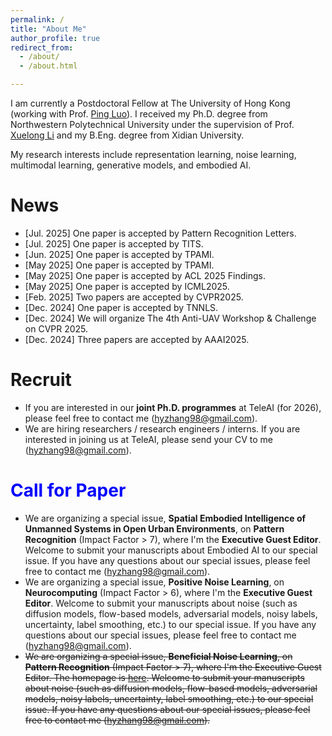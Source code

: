 ```yaml
---
permalink: /
title: "About Me"
author_profile: true
redirect_from: 
  - /about/
  - /about.html

---
```


I am currently a Postdoctoral Fellow at The University of Hong Kong (working with Prof. [Ping Luo](https://scholar.google.com/citations?user=aXdjxb4AAAAJ)). I received my Ph.D. degree from Northwestern Polytechnical University under the supervision of Prof. [Xuelong Li](https://scholar.google.com/citations?user=ahUibskAAAAJ) and my B.Eng. degree from Xidian University. 

My research interests include representation learning, noise learning, multimodal learning, generative models, and embodied AI. 

# News

-   [Jul. 2025] One paper is accepted by Pattern Recognition Letters. 
-   [Jul. 2025] One paper is accepted by TITS.   
-   [Jun. 2025] One paper is accepted by TPAMI. 
-   [May 2025] One paper is accepted by TPAMI. 
-   [May 2025] One paper is accepted by ACL 2025 Findings. 
-   [May 2025] One paper is accepted by ICML2025. 
-   [Feb. 2025] Two papers are accepted by CVPR2025. 
-   [Dec. 2024] One paper is accepted by TNNLS. 
-   [Dec. 2024] We will organize The 4th Anti-UAV Workshop & Challenge on CVPR 2025. 
-   [Dec. 2024] Three papers are accepted by AAAI2025. 

# Recruit

-   If you are interested in our **joint Ph.D. programmes** at TeleAI (for 2026), please feel free to contact me (hyzhang98@gmail.com).  
-   We are hiring researchers / research engineers / interns. If you are interested in joining us at TeleAI, please send your CV to me (hyzhang98@gmail.com). 

# <b><font color=blue>Call for Paper</font></b> 
- We are organizing a special issue, **Spatial Embodied Intelligence of Unmanned Systems in Open Urban Environments**, on **Pattern Recognition** (Impact Factor > 7), where I'm the **Executive Guest Editor**. Welcome to submit your manuscripts about Embodied AI to our special issue. If you have any questions about our special issues, please feel free to contact me (hyzhang98@gmail.com).
- We are organizing a special issue, **Positive Noise Learning**, on **Neurocomputing** (Impact Factor > 6), where I'm the **Executive Guest Editor**. Welcome to submit your manuscripts about noise (such as diffusion models, flow-based models, adversarial models, noisy labels, uncertainty, label smoothing, etc.) to our special issue. If you have any questions about our special issues, please feel free to contact me (hyzhang98@gmail.com).
-   <s>We are organizing a special issue, **Beneficial Noise Learning**, on **Pattern Recognition** (Impact Factor > 7), where I'm the Executive Guest Editor. The homepage is [here](https://www.sciencedirect.com/special-issue/316469/beneficial-noise-learning). Welcome to submit your manuscripts about noise (such as diffusion models, flow-based models, adversarial models, noisy labels, uncertainty, label smoothing, etc.) to our special issue. If you have any questions about our special issues, please feel free to contact me (hyzhang98@gmail.com). </s>


